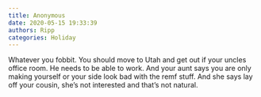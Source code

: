 ```yaml
---
title: Anonymous
date: 2020-05-15 19:33:39
authors: Ripp
categories: Holiday
---
```


 Whatever you fobbit. You should move to Utah and get out if your uncles office room.  He needs to be able to work. And your aunt says you are only making yourself or your side look bad with the remf stuff. And she says lay off your cousin, she’s not interested and that’s not natural.